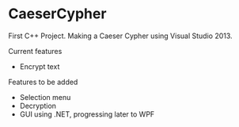 # CaeserCypher
First C++ Project. Making a Caeser Cypher using Visual Studio 2013. 

Current features
- Encrypt text

Features to be added
- Selection menu
- Decryption
- GUI using .NET, progressing later to WPF
